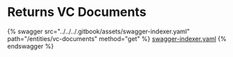 # Returns VC Documents

{% swagger src="../../../.gitbook/assets/swagger-indexer.yaml" path="/entities/vc-documents" method="get" %}
[swagger-indexer.yaml](../../../.gitbook/assets/swagger-indexer.yaml)
{% endswagger %}
